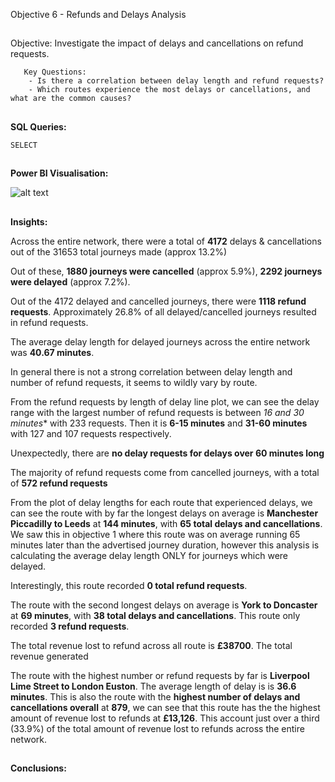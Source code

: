 Objective 6 - Refunds and Delays Analysis
##
Objective: Investigate the impact of delays and cancellations on refund requests.

       Key Questions:
        - Is there a correlation between delay length and refund requests?
        - Which routes experience the most delays or cancellations, and what are the common causes?

##
**SQL Queries:** 

```
SELECT

```
##
**Power BI Visualisation:**

![alt text](https://github.com/tomredfern24/UK-Rail-Ticket-Sales-Analysis-SQL-PowerBI/blob/main/Visualisations/6.%20Refund%20and%20Delay%20Analysis.png)
##

**Insights:**

Across the entire network, there were a total of **4172** delays & cancellations out of the 31653 total journeys made (approx 13.2%)

Out of these, **1880 journeys were cancelled** (approx 5.9%), **2292 journeys were delayed** (approx 7.2%).

Out of the 4172 delayed and cancelled journeys, there were **1118 refund requests**. Approximately 26.8% of all delayed/cancelled journeys resulted in refund requests. 

The average delay length for delayed journeys across the entire network was **40.67 minutes**.


In general there is not a strong correlation between delay length and number of refund requests, it seems to wildly vary by route.

From the refund requests by length of delay line plot, we can see the delay range with the largest number of refund requests is between *16 and 30 minutes** with 233 requests. Then it is **6-15 minutes** and **31-60 minutes** with 127 and 107 requests respectively.

Unexpectedly, there are **no delay requests for delays over 60 minutes long**


The majority of refund requests come from cancelled journeys, with a total of **572 refund requests**

From the plot of delay lengths for each route that experienced delays, we can see the route with by far the longest delays on average is **Manchester Piccadilly to Leeds** at **144 minutes**, with **65 total delays and cancellations**. 
We saw this in objective 1 where this route was on average running 65 minutes later than the advertised journey duration, however this analysis is calculating the average delay length ONLY for journeys which were delayed.

Interestingly, this route recorded **0 total refund requests**.

The route with the second longest delays on average is **York to Doncaster** at **69 minutes**, with **38 total delays and cancellations**. This route only recorded **3 refund requests**.


The total revenue lost to refund across all route is **£38700**. The total revenue generated 

The route with the highest number or refund requests by far is **Liverpool Lime Street to London Euston**. The average length of delay is is **36.6 minutes**.
This is also the route with the **highest number of delays and cancellations overall** at **879**, we can see that this route has the the highest amount of revenue lost to refunds at **£13,126**. This account just over a third (33.9%) of the total amount of revenue lost to refunds across the entire network.


##
**Conclusions:**
